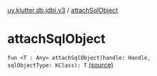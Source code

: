 [uy.klutter.db.jdbi.v3](index.md) / [attachSqlObject](.)


# attachSqlObject
<code>fun <T : Any> attachSqlObject(handle: Handle, sqlObjectType: KClass<T>): T</code> [(source)](https://github.com/kohesive/klutter/blob/master/db-jdbi-v3-jdk8/src/main/kotlin/uy/klutter/db/jdbi/v3/Extensions.kt#L17)<br/>

